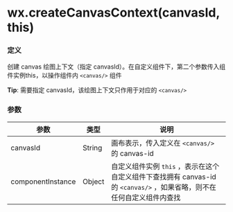 <!-- https://mp.weixin.qq.com/debug/wxadoc/dev/api/canvas/create-canvas-context.html -->

wx.createCanvasContext(canvasId, this)
======================================

### 定义

创建 canvas 绘图上下文（指定 canvasId）。在自定义组件下，第二个参数传入组件实例this，以操作组件内 `<canvas/>` 组件

**Tip**: 需要指定 canvasId，该绘图上下文只作用于对应的 `<canvas/>`

### 参数

  参数                |  类型     |  说明                                                                          
----------------------|-----------|--------------------------------------------------------------------------------
  canvasId            |  String   |  画布表示，传入定义在 `<canvas/>` 的 canvas-id                                 
  componentInstance   |  Object   |自定义组件实例 `this` ，表示在这个自定义组件下查找拥有 canvas-id 的 `<canvas/>` ，如果省略，则不在任何自定义组件内查找
